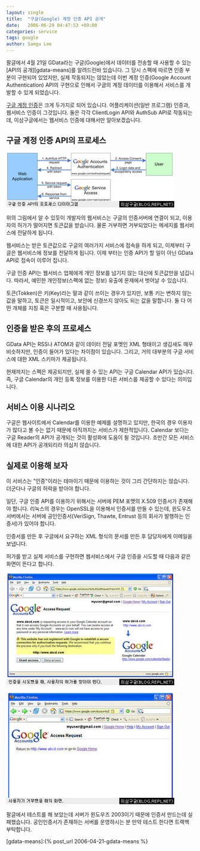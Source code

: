 ```yaml
---
layout: single
title:  "구글(Google) 계정 인증 API 공개"
date:   2006-06-29 04:47:53 +09:00
categories: service
tags: google
author: Samgu Lee
---
```

팔글에서 4월 21일 GData라는 구글(Google)에서 데이터를 전송할 때 사용할 수 있는 [API의 공개][gdata-means]를 알려드린바 있습니다. 그 당시 스펙에 따르면 인증 부분이 구현되어 있었지만, 실제 작동되지는 않았는데 이번 계정 인증(Google Account Authentication) API의 구현으로 인해서 구글의 계정 데이터를 이용해서 서비스를 개발할 수 있게 되었습니다.

[구글 계정 인증](http://code.google.com/apis/accounts/Authentication.html)은 크게 두가지로 되어 있습니다. 어플리케이션(일반 프로그램) 인증과, 웹서비스 인증이 그것입니다. 둘은 각각 ClientLogin API와 AuthSub API로 작동되는데, 이삼구글에서는 웹서비스 인증에 대해서만 알아보겠습니다.

## 구글 계정 인증 API의 프로세스

![구글 계정 인증 API 프로세스](/assets/Authsub_diagram.jpg)

위의 그림에서 알 수 있듯이 개발자의 웹서비스는 구글의 인증서버에 연결이 되고, 이용자의 허가가 떨어지면 토큰값을 받습니다. 물론 거부하면 거부되었다는 메세지를 웹서비스에 전달하게 됩니다.

웹서비스는 받은 토큰값으로 구글의 여러가지 서비스에 접속을 하게 되고, 이제부터 구글은 웹서비스에 정보를 전달하게 됩니다. 이제 부터는 인증 API가 할 일이 아닌 GData API로 접속이 이루어 집니다.

구글 인증 API는 웹서비스 업체에게 개인 정보를 넘기지 않는 대신에 토큰값만을 넘깁니다. 따라서, 예민한 개인정보(스펙에 없는 정보) 유출에 문제에서 벗어날 수 있습니다.

토큰(Tokken)은 키(Key)라는 말과 같이 쓰이는 경우가 있지만, 보통 키는 변하지 않는 값을 말하고, 토큰은 일시적이고, 보안에 신경쓰지 않아도 되는 값을 말합니다. 둘 다 어떤 개체를 지칭 혹은 구분할 때 사용됩니다.

## 인증을 받은 후의 프로세스

GData API는 RSS나 ATOM과 같이 데이터 전달 포멧인 XML 형태이고 생김새도 매우 비슷하지만, 인증이 들어가 있다는 차이점이 있습니다. 그리고, 거의 대부분의 구글 서비스에 대한 XML 스키마가 제공됩니다.

현재까지는 스펙은 제공되지만, 실제 쓸 수 있는 API는 구글 Calendar API가 있습니다. 즉, 구글 Calendar의 개인 등록 정보를 이용한 다른 서비스를 제공할 수 있다는 의미입니다.

## 서비스 이용 시나리오

구글은 웹사이트에서 Calendar를 이용한 예제를 설명하고 있지만, 한국의 경우 이용자가 많다고 볼 수는 없기 때문에 아직까지는 서비스가 제한적입니다. Calendar 보다는 구글 Reader의 API가 공개되는 것이 활성화에 도움이 될 것입니다. 조만간 모든 서비스에 대한 API가 공개되리라 의심치 않습니다.

## 실제로 이용해 보자

이 서비스는 "인증"이라는 테마이기 때문에 이용하는 것이 그리 간단하지는 않습니다. 더군다나 구글의 허락을 받아야 합니다.

일단, 구글 인증 API를 이용하기 위해서는 서버에 PEM 포멧의 X.509 인증서가 존재해야 합니다. 리눅스의 경우는 OpenSSL을 이용해서 인증서를 만들 수 있는데, 윈도우즈 서버에서는 서버에 공인인증서(VeriSign, Thawte, Entrust 등의 회사가 발행하는 인증서)가 있어야 합니다.

인증서를 만든 후 구글에서 요구하는 XML 형식의 문서를 만든 후 담당자에게 이메일을 보냅니다.

허가를 받고 실제 서비스를 구현하면 웹서비스에서 구글 인증을 시도할 때 다음과 같은 화면이 뜬다고 합니다.

![구글 인증 API 시도 화면 1](/assets/accessrequestpage.jpg)

![구글 인증 API 시도 화면 2](/assets/accessdenypage.jpg)

팔글에서 테스트를 해 보았는데 서버가 윈도우즈 2003이기 때문에 인증서 만드는데 실패했습니다. 공인인증서가 존재하는 서버를 운영하시는 분 만약 테스트 한다면 트랙백 부탁합니다.

[gdata-means]:{% post_url 2006-04-21-gdata-means %}
